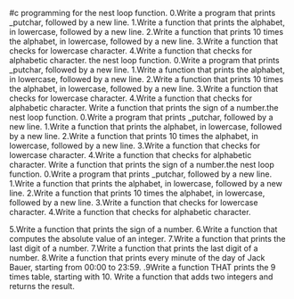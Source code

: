 

#c programming for the nest loop function.
0.Write a program that prints _putchar, followed by a new line.
1.Write a function that prints the alphabet, in lowercase, followed by a new line.
2.Write a function that prints 10 times the alphabet, in lowercase, followed by a new line.
3.Write a function that checks for lowercase character.
4.Write a function that checks for alphabetic character.
the nest loop function.
0.Write a program that prints _putchar, followed by a new line.
1.Write a function that prints the alphabet, in lowercase, followed by a new line.
2.Write a function that prints 10 times the alphabet, in lowercase, followed by a new line.
3.Write a function that checks for lowercase character.
4.Write a function that checks for alphabetic character.
Write a function that prints the sign of a number.the nest loop function.
0.Write a program that prints _putchar, followed by a new line.
1.Write a function that prints the alphabet, in lowercase, followed by a new line.
2.Write a function that prints 10 times the alphabet, in lowercase, followed by a new line.
3.Write a function that checks for lowercase character.
4.Write a function that checks for alphabetic character.
Write a function that prints the sign of a number.the nest loop function.
0.Write a program that prints _putchar, followed by a new line.
1.Write a function that prints the alphabet, in lowercase, followed by a new line.
2.Write a function that prints 10 times the alphabet, in lowercase, followed by a new line.
3.Write a function that checks for lowercase character.
4.Write a function that checks for alphabetic character.

5.Write a function that prints the sign of a number.
6.Write a function that computes the absolute value of an integer.
7.Write a function that prints the last digit of a number.
7.Write a function that prints the last digit of a number.
8.Write a function that prints every minute of the day of Jack Bauer, starting from 00:00 to 23:59.
.9Write a function THAT prints the 9 times table, starting with
10. Write a function that adds two integers and returns the result.
